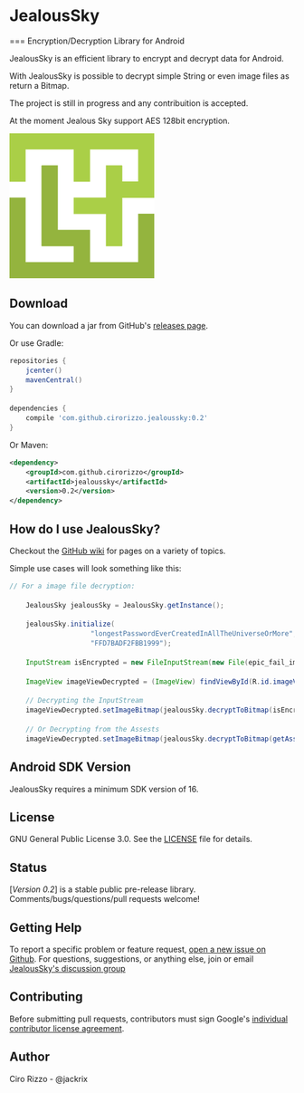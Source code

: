 # JealousSky
===
Encryption/Decryption Library for Android

JealousSky is an efficient library to encrypt and decrypt data for Android.

With JealousSky is possible to decrypt simple String or even image files as return a Bitmap.

The project is still in progress and any contribuition is accepted.

At the moment Jealous Sky support AES 128bit encryption.


![](static/ic_jealoussky_logo.png)


Download
--------
You can download a jar from GitHub's [releases page][1].

Or use Gradle:

```gradle
repositories {
    jcenter()
    mavenCentral()
}

dependencies {
    compile 'com.github.cirorizzo.jealoussky:0.2'
}
```

Or Maven:

```xml
<dependency>
    <groupId>com.github.cirorizzo</groupId>
    <artifactId>jealoussky</artifactId>
    <version>0.2</version>
</dependency>
```

How do I use JealousSky?
-------------------
Checkout the [GitHub wiki][2] for pages on a variety of topics.

Simple use cases will look something like this:

```java
// For a image file decryption:

    JealousSky jealousSky = JealousSky.getInstance();
    
    jealousSky.initialize(
                    "longestPasswordEverCreatedInAllTheUniverseOrMore",
                    "FFD7BADF2FBB1999");
                    
    InputStream isEncrypted = new FileInputStream(new File(epic_fail_image.png.enc))
    
    ImageView imageViewDecrypted = (ImageView) findViewById(R.id.imageView);
    
    // Decrypting the InputStream
    imageViewDecrypted.setImageBitmap(jealousSky.decryptToBitmap(isEncrypted)));
    
    // Or Decrypting from the Assests
    imageViewDecrypted.setImageBitmap(jealousSky.decryptToBitmap(getAssets().open("spider-symbol.png.enc")));
```

Android SDK Version
-------------------
JealousSky requires a minimum SDK version of 16.

License
-------
GNU General Public License 3.0. See the [LICENSE][3] file for details.

Status
------
[*Version 0.2*] is a stable public pre-release library.
Comments/bugs/questions/pull requests welcome!

Getting Help
------------
To report a specific problem or feature request, [open a new issue on Github][4]. For questions, suggestions, or
anything else, join or email [JealousSky's discussion group][6]

Contributing
------------
Before submitting pull requests, contributors must sign Google's [individual contributor license agreement][5].

Author
------
Ciro Rizzo - @jackrix



[1]: https://github.com/cirorizzo/jealoussky/releases
[2]: https://github.com/cirorizzo/JealousSky/wiki
[3]: http://www.gnu.org/licenses/gpl-3.0-standalone.html
[4]: https://github.com/cirorizzo/jealoussky/issues/new?body=**JealousSky%20Version/Integration%20library%20%28if%20any%29**%3A%0A**Device/Android%20Version**%3A%0A**Issue%20details/Repro%20steps/Use%20case%20background**%3A%0A%0A**JealousSky%20initialize%20lines**%3A%0A%60%60%60java%0AJealousSky%20jealousSky%20=%20JealousSky.getInstance%28%29%3B%0AjealousSky.initialize%28...%29%3B%0AjealousSky.encrypt%28...%29%3B%0AjealousSky.decrypt%28...%29%3B%0A%60%60%60%0A%0A**Layout%20XML**%3A%0A%60%60%60xml%0A%3C...Layout%3E%0A%20%20%20%20%3CImageView%20android%3AscaleType%3D%22...%22%20...%20/%3E%0A%3C/..Layout%3E%0A%60%60%60%0A%0A**Stack%20trace%20/%20LogCat**%3A%0A%60%60%60ruby%0Apaste%20stack%20trace%20here%0A%60%60%60
[5]: https://developers.google.com/open-source/cla/individual
[6]: https://groups.google.com/d/forum/jealoussky-library
